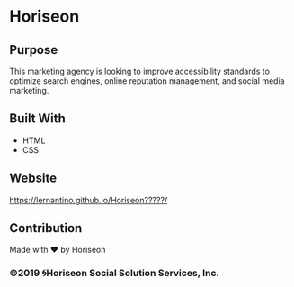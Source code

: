 # Horiseon

## Purpose
This marketing agency is looking to improve accessibility standards to optimize search engines, online reputation management, and social media marketing. 

## Built With
* HTML
* CSS

## Website
https://lernantino.github.io/Horiseon?????/

## Contribution
Made with ❤️ by Horiseon

### ©2019 🌀Horiseon Social Solution Services, Inc. 